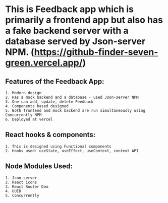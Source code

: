 # This is Feedback app which is primarily a frontend app but also has a fake backend server with a database served by Json-server NPM. (https://github-finder-seven-green.vercel.app/)

## Features of the Feedback App:
    1. Modern design
    2. Has a mock backend and a database - used Json-server NPM
    3. One can add, update, delete Feedback
    4. Components based designed
    5. Both frontend and mock backend are run simultaneously using Concurrently NPM
    6. Deployed at vercel

## React hooks & components:
    1. This is designed using Functional components
    2. Hooks used: useState, useEffect, useContext, context API

## Node Modules Used:
    1. Json-server
    2. React icons
    3. React Router Dom
    4. UUID
    5. Concurrently
